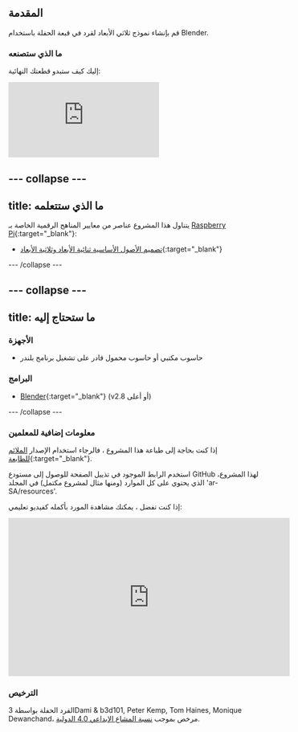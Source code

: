 ## المقدمة

قم بإنشاء نموذج ثلاثي الأبعاد لقرد في قبعة الحفلة باستخدام Blender.

### ما الذي ستصنعه

إليك كيف ستبدو قطعتك النهائية:

<div class="responsive-embed responsive-embed--video">
  <iframe class="responsive-embed__iframe" src="https://sketchfab.com/models/11edaf9b8d1b4d62b5b30b28a292df71/embed" frameborder="0" allowvr allowfullscreen mozallowfullscreen="true" webkitallowfullscreen="true"></iframe>
</div>

--- collapse ---
---
title: ما الذي ستتعلمه
---

يتناول هذا المشروع عناصر من معايير المناهج الرقمية الخاصة بـ [Raspberry Pi](http://rpf.io/curriculum){:target="_blank"}:

+ [تصميم الأصول الأساسية ثنائية الأبعاد وثلاثية الأبعاد](https://curriculum.raspberrypi.org/design/creator/){:target="_blank"}

--- /collapse ---

--- collapse ---
---
title: ما ستحتاج إليه
---

### الأجهزة

+ حاسوب مكتبي أو حاسوب محمول قادر على تشغيل برنامج بلندر

### البرامج

+ [Blender](https://www.blender.org/download/){:target="_blank"} (v2.8 أو أعلى)

--- /collapse ---

### معلومات إضافية للمعلمين

إذا كنت بحاجة إلى طباعة هذا المشروع ، فالرجاء استخدام الإصدار [الملائم للطابعة](https://projects.raspberrypi.org/ar-SA/projects/blender-party-monkey/print){:target="_blank"}.

استخدم الرابط الموجود في تذييل الصفحة للوصول إلى مستودع GitHub لهذا المشروع، الذي يحتوي على كل الموارد (ومنها مثال لمشروع مكتمل) في المجلد 'ar-SA/resources'.

إذا كنت تفضل ، يمكنك مشاهدة المورد بأكمله كفيديو تعليمي: 

<iframe width="560" height="315" src="https://www.youtube.com/embed/93ux_JliBew" frameborder="0" allowfullscreen mark="crwd-mark"></iframe> 

### الترخيص

القرد الحفلة  بواسطة 3Dami & b3d101, Peter Kemp, Tom Haines, Monique Dewanchand، مرخص بموجب [نسبة المشاع الإبداعي 4.0 الدولية](http://creativecommons.org/licenses/by-sa/4.0/).